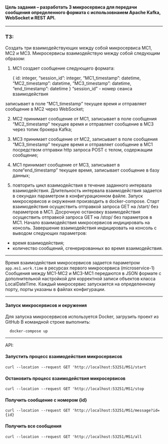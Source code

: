 #### Цель задания – разработать 3 микросервиса для передачи сообщения определенного формата с использовнаием Apache Kafka, WebSocket и REST API.

-------

### ТЗ:

Создать три взаимодействующих между собой микросервиса МС1, МС2 и МС3. Микросервисы взаимодействую между собой следующим образом:
1) МС1 создает сообщение следующего формата:


      {
         id: integer,
         “session_id”: integer,
         “MC1_timestamp”: datetime,
         “MC2_timestamp”: datetime,
         “MC3_timestamp”: datetime,
         “end_timestamp”: datetime
      }
“session_id” - номер сеанса взаимодействия 

записывает в поле “MC1_timestamp” текущее время и отправляет сообщение в МС2 через WebSocket;

2) МС2 принимает сообщение от МС1, записывает в поле сообщения “МС2_timestamp” текущее время и отправляет сообщение в МС3 через топик брокера Kafka;

3) МС3 принимает сообщение от МС2, записывает в поле сообщения “МС3_timestamp” текущее время и отправляет сообщение в МС1 посредством отправки http запроса POST с телом, содержащим сообщение;

4) МС1 принимает сообщение от МС3, записывает в поле“end_timestamp” текущее время, записывает сообщение в базу данных;

5) повторить цикл взаимодействия в течение заданного интервала взаимодействия.
   Длительность интервала взаимодействия задается в секундах параметром в конфигурационном файле.
   Запуск микросервисов и окружения производить в docker-compose.
   Старт взаимодействия осуществить отправкой запроса GET на /start/ без параметров в МС1.
   Досрочную остановку взаимодействия осуществить отправкой запроса GET на /stop/ без параметров в МС1.
   Начало взаимодействия микросервисов индицировать на консоль.
   Завершение взаимодействия индицировать на консоль с выводом следующих параметров:
- время взаимодействия; 
- количество сообщений, сгенерированных во время взаимодействия.

-------

Время взаимодействия микросервисов задается параметром `app.ms1.work.time` в ресурсах первого микросервиса (microservice-1)
Сообщения между МС1-МС2 и МС3-МС1 передаются в JSON формате с дополнительной настройкой для корректной записи объектов класса LocalDateTime.
Каждый микросервис запускается на определенному порту, порты указаны в файлах конфигурации.

-------

#### Запуск микросервисов и окружения 
Для запуска микросервисов используется Docker, загрузить проект из GitHub
В командной строке выполнить:

      docker-compose up

-------

API:

####  Запустить процесс взаимодействия микросервисов
`curl --location --request GET 'http://localhost:53251/MS1/start`

#### Остановить процесс взаимодействия микросервисов
`curl --location --request GET 'http://localhost:53251/MS1/stop`

#### Получить сообщение с номером {id}
`curl --location --request GET 'http://localhost:53251/MS1/message?id={id}`

#### Получить все сообщения 
`curl --location --request GET 'http://localhost:53251/MS1/all`
